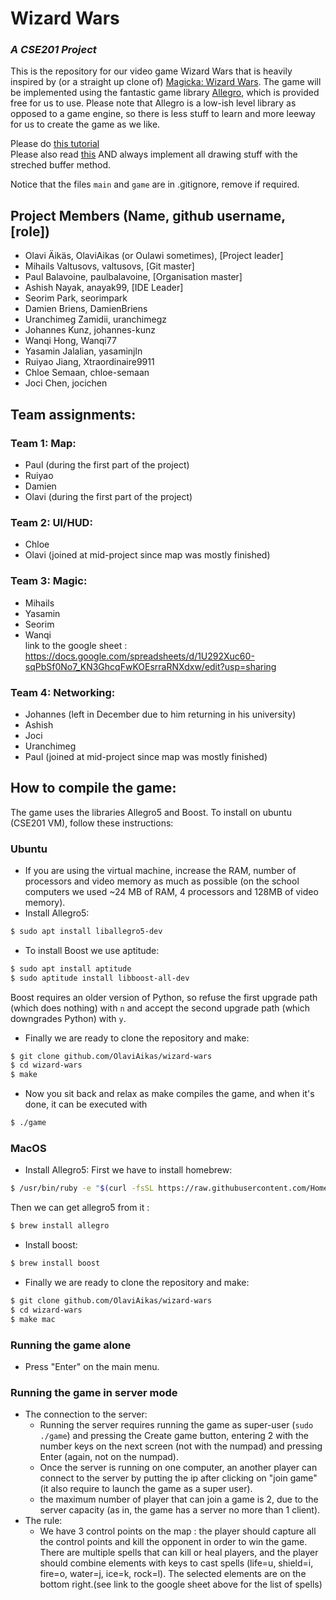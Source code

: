 # Wizard Wars
### _A CSE201 Project_

This is the repository for our video game Wizard Wars that is heavily inspired by (or a straight up clone of) [Magicka: Wizard Wars](https://magicka.fandom.com/wiki/Wizard_Wars). The game will be implemented using the fantastic game library [Allegro](www.liballeg.org), which is provided free for us to use. Please note that Allegro is a low-ish level library as opposed to a game engine, so there is less stuff to learn and more leeway for us to create the game as we like.

Please do [this tutorial](https://github.com/liballeg/allegro_wiki/wiki/Allegro-Vivace)    
Please also read [this](https://wiki.allegro.cc/index.php?title=Achieving_Resolution_Independence) AND always implement all drawing stuff with the streched buffer method.

Notice that the files `main` and `game` are in .gitignore, remove if required.

## Project Members (Name, github username, [role])
- Olavi Äikäs, OlaviAikas (or Oulawi sometimes), [Project leader]
- Mihails Valtusovs, valtusovs, [Git master]
- Paul Balavoine, paulbalavoine, [Organisation master]
- Ashish Nayak, anayak99, [IDE Leader]
- Seorim Park, seorimpark
- Damien Briens, DamienBriens
- Uranchimeg Zamidii, uranchimegz
- Johannes Kunz, johannes-kunz
- Wanqi Hong, Wanqi77
- Yasamin Jalalian, yasaminjln
- Ruiyao Jiang, Xtraordinaire9911
- Chloe Semaan, chloe-semaan
- Joci Chen, jocichen


## Team assignments:
### Team 1: Map:
* Paul (during the first part of the project)
* Ruiyao
* Damien
* Olavi (during the first part of the project)

### Team 2: UI/HUD:
* Chloe
* Olavi (joined at mid-project since map was mostly finished)

### Team 3: Magic:
* Mihails
* Yasamin
* Seorim
* Wanqi <br>
link to the google sheet : https://docs.google.com/spreadsheets/d/1U292Xuc60-sqPbSf0No7_KN3GhcqFwKOEsrraRNXdxw/edit?usp=sharing

### Team 4: Networking:
* Johannes (left in December due to him returning in his university)
* Ashish
* Joci
* Uranchimeg
* Paul (joined at mid-project since map was mostly finished)

## How to compile the game:
 The game uses the libraries Allegro5 and Boost. To install on ubuntu (CSE201 VM), follow these instructions:
 ### Ubuntu
 * If you are using the virtual machine, increase the RAM, number of processors and video memory as much as possible (on the school computers we used ~24 MB of RAM, 4 processors and 128MB of video memory).
 * Install Allegro5:
 ```Bash
 $ sudo apt install liballegro5-dev
 ```
 * To install Boost we use aptitude:
 ```Bash
 $ sudo apt install aptitude
 $ sudo aptitude install libboost-all-dev
 ```
 Boost requires an older version of Python, so refuse the first upgrade path (which does nothing) with `n` and accept the second upgrade path (which downgrades Python) with `y`.
 * Finally we are ready to clone the repository and make:
 ```Bash
 $ git clone github.com/OlaviAikas/wizard-wars
 $ cd wizard-wars
 $ make
 ```
 * Now you sit back and relax as make compiles the game, and when it's done, it can be executed with
 ```Bash
 $ ./game
 ```
 
 ### MacOS
 * Install Allegro5:
 First we have to install homebrew:
 ```Bash
 $ /usr/bin/ruby -e "$(curl -fsSL https://raw.githubusercontent.com/Homebrew/install/master/install)"
 ```
 Then we can get allegro5 from it :
 ```Bash
 $ brew install allegro 
 ```
 * Install boost: 
 ```Bash
 $ brew install boost 
 ```
 * Finally we are ready to clone the repository and make:
 ```Bash
 $ git clone github.com/OlaviAikas/wizard-wars
 $ cd wizard-wars
 $ make mac
 ```
### Running the game alone
* Press "Enter" on the main menu.
### Running the game in server mode
* The connection to the server: 
  - Running the server requires running the game as super-user (`sudo ./game`) and pressing the Create game button, entering 2 with the number keys on the next screen (not with the numpad) and pressing Enter (again, not on the numpad). 
  - Once the server is running on one computer, an another player can connect to the server by putting the ip after clicking on "join game" (it also require to launch the game as a super user).
  - the maximum number of player that can join a game is 2, due to the server capacity (as in, the game has a server no more than 1 client).
* The rule:
  - We have 3 control points on the map : the player should capture all the control points and kill the opponent in order to win the game. There are multiple spells that can kill or heal players, and the player should combine elements with keys to cast spells (life=u, shield=i, fire=o, water=j, ice=k, rock=l). The selected elements are on the bottom right.(see link to the google sheet above for the list of spells)
  
  
  
